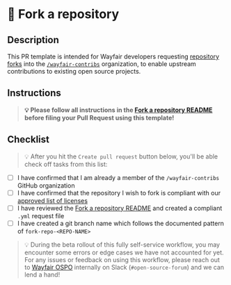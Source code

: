 # 🔁 Fork a repository

<!--
🚨 INSTRUCTIONS: Click the `Preview` tab above, then follow along below!
-->

## Description

This PR template is intended for Wayfair developers requesting [repository forks](https://docs.github.com/en/get-started/quickstart/fork-a-repo) into the [`/wayfair-contribs`](https://github.com/wayfair-contribs) organization, to enable upstream contributions to existing open source projects.

## Instructions

> **💡 Please follow all instructions in the [Fork a repository README](https://github.com/wayfair/ospo-automation/blob/main/requests/fork/README.md) before filing your Pull Request using this template!**

## Checklist

> 💡 After you hit the `Create pull request` button below, you'll be able check off tasks from this list:

- [ ] I have confirmed that I am already a member of the `/wayfair-contribs` GitHub organization
- [ ] I have confirmed that the repository I wish to fork is compliant with our [approved list of licenses](#description)
- [ ] I have reviewed the [Fork a repository README](https://github.com/wayfair/ospo-automation/blob/main/requests/fork/README.md) and created a compliant `.yml` request file
- [ ] I have created a git branch name which follows the documented pattern of `fork-repo-<REPO-NAME>`

> 💡 During the beta rollout of this fully self-service workflow, you may encounter some errors or edge cases we have not accounted for yet. For any issues or feedback on using this workflow, please reach out to [Wayfair OSPO](https://wayfair.github.io) internally on Slack (`#open-source-forum`) and we can lend a hand!
